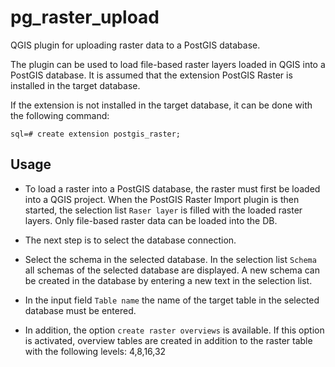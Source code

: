 # pg_raster_upload
QGIS plugin for uploading raster data to a PostGIS database. 

The plugin can be used to load file-based raster layers loaded in QGIS into a PostGIS database. 
It is assumed that the extension PostGIS Raster is installed in the target database.

If the extension is not installed in the target database, it can be done with the following command:

```
sql=# create extension postgis_raster;
```

## Usage

  * To load a raster into a PostGIS database, the raster must first be loaded into a QGIS project. When the PostGIS Raster Import plugin is then started, the selection list `Raser layer` is filled with the loaded raster layers. Only file-based raster data can be loaded into the DB.

  * The next step is to select the database connection.

  * Select the schema in the selected database. In the selection list `Schema` all schemas of the selected database are displayed. A new schema can be created in the database by entering a new text in the selection list.

  * In the input field `Table name` the name of the target table in the selected database must be entered.
  * In addition, the option `create raster overviews` is available. If this option is activated, overview tables are created in addition to the raster table with the following levels: 4,8,16,32



